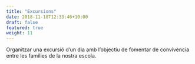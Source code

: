 ```yaml
---
title: "Excursions"
date: 2018-11-18T12:33:46+10:00
draft: false
featured: true
weight: 11
---
```


Organitzar una excursió d’un dia amb l’objectiu de fomentar de convivència entre les famílies de la nostra escola.
